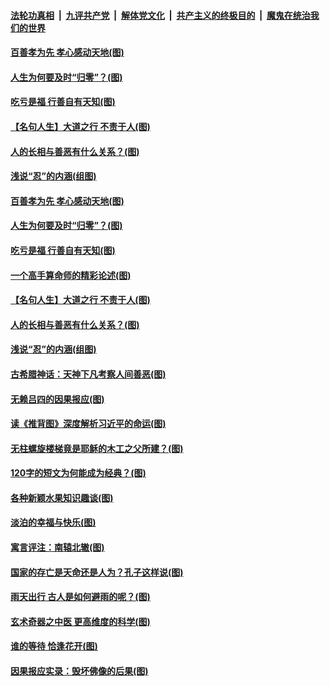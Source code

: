 

####  [法轮功真相](../../../../basic/blob/master/README.md?t=11070002) &nbsp;|&nbsp; [九评共产党](../../../../9ping.md/blob/master/README.md?t=11070002) &nbsp;|&nbsp; [解体党文化](../../../../jtdwh.md/blob/master/README.md?t=11070002)  &nbsp;|&nbsp; [共产主义的终极目的](../../../../gczydzjmd.md/blob/master/README.md?t=11070002) &nbsp;|&nbsp; [魔鬼在统治我们的世界](../../../../mgztzwmdsj.md/blob/master/README.md?t=11070002) 

#### [百善孝为先 孝心感动天地(图)](../pages/p7/951679.md?t=11070002) 

#### [人生为何要及时“归零”？(图)](../pages/p7/951113.md?t=11070002) 

#### [吃亏是福 行善自有天知(图)](../pages/p7/950922.md?t=11070002) 

#### [【名句人生】大道之行 不责于人(图)](../pages/p7/949148.md?t=11070002) 

#### [人的长相与善恶有什么关系？(图)](../pages/p7/950920.md?t=11070002) 

#### [浅说“忍”的内涵(组图)](../pages/p7/951403.md?t=11070002) 

#### [百善孝为先 孝心感动天地(图)](../pages/p7/951679.md?t=11070002) 

#### [人生为何要及时“归零”？(图)](../pages/p7/951113.md?t=11070002) 

#### [吃亏是福 行善自有天知(图)](../pages/p7/950922.md?t=11070002) 

#### [一个高手算命师的精彩论述(图)](../pages/p7/951112.md?t=11070002) 

#### [【名句人生】大道之行 不责于人(图)](../pages/p7/949148.md?t=11070002) 

#### [人的长相与善恶有什么关系？(图)](../pages/p7/950920.md?t=11070002) 

#### [浅说“忍”的内涵(组图)](../pages/p7/951403.md?t=11070002) 

#### [古希腊神话：天神下凡考察人间善恶(图)](../pages/p7/951306.md?t=11070002) 

#### [无赖吕四的因果报应(图)](../pages/p7/948980.md?t=11070002) 

#### [读《推背图》深度解析习近平的命运(图)](../pages/p7/951297.md?t=11070002) 

#### [无柱螺旋楼梯竟是耶稣的木工之父所建？(图)](../pages/p7/951166.md?t=11070002) 

#### [120字的短文为何能成为经典？(图)](../pages/p7/950989.md?t=11070002) 

#### [各种新颖水果知识趣谈(图)](../pages/p7/951161.md?t=11070002) 

#### [淡泊的幸福与快乐(图)](../pages/p7/950925.md?t=11070002) 

#### [寓言评注：南辕北辙(图)](../pages/p7/950748.md?t=11070002) 

#### [国家的存亡是天命还是人为？孔子这样说(图)](../pages/p7/951122.md?t=11070002) 

#### [雨天出行 古人是如何避雨的呢？(图)](../pages/p7/951045.md?t=11070002) 

#### [玄术奇器之中医 更高维度的科学(图)](../pages/p7/948470.md?t=11070002) 

#### [谁的等待 恰逢花开(图)](../pages/p7/950265.md?t=11070002) 

#### [因果报应实录：毁坏佛像的后果(图)](../pages/p7/951012.md?t=11070002) 

